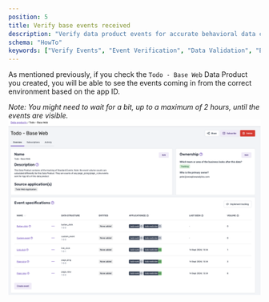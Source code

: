 ```yaml
---
position: 5
title: Verify base events received
description: "Verify data product events for accurate behavioral data collection and schema compliance validation."
schema: "HowTo"
keywords: ["Verify Events", "Event Verification", "Data Validation", "Event Testing", "Product Validation", "Event Checking"]
---
```


As mentioned previously, if you check the `Todo - Base Web` Data Product you created, you will be able to see the events coming in from the correct environment based on the app ID.

_Note: You might need to wait for a bit, up to a maximum of 2 hours, until the events are visible._
![](./images/base-counts.png)